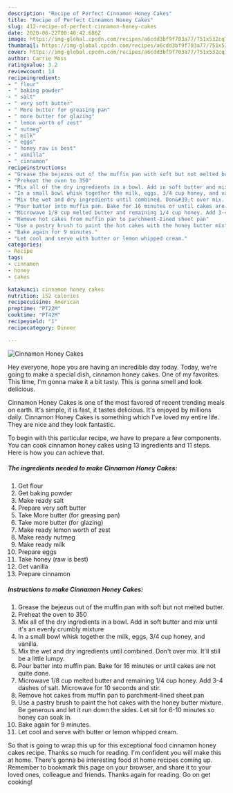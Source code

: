 ```yaml
---
description: "Recipe of Perfect Cinnamon Honey Cakes"
title: "Recipe of Perfect Cinnamon Honey Cakes"
slug: 412-recipe-of-perfect-cinnamon-honey-cakes
date: 2020-06-22T00:40:42.686Z
image: https://img-global.cpcdn.com/recipes/a6cdd3bf9f703a77/751x532cq70/cinnamon-honey-cakes-recipe-main-photo.jpg
thumbnail: https://img-global.cpcdn.com/recipes/a6cdd3bf9f703a77/751x532cq70/cinnamon-honey-cakes-recipe-main-photo.jpg
cover: https://img-global.cpcdn.com/recipes/a6cdd3bf9f703a77/751x532cq70/cinnamon-honey-cakes-recipe-main-photo.jpg
author: Carrie Moss
ratingvalue: 3.2
reviewcount: 14
recipeingredient:
- " flour"
- " baking powder"
- " salt"
- " very soft butter"
- " More butter for greasing pan"
- " more butter for glazing"
- " lemon worth of zest"
- " nutmeg"
- " milk"
- " eggs"
- " honey raw is best"
- " vanilla"
- " cinnamon"
recipeinstructions:
- "Grease the bejezus out of the muffin pan with soft but not melted butter."
- "Preheat the oven to 350"
- "Mix all of the dry ingredients in a bowl. Add in soft butter and mix until it&#39;s an evenly crumbly mixture"
- "In a small bowl whisk together the milk, eggs, 3/4 cup honey, and vanilla."
- "Mix the wet and dry ingredients until combined. Don&#39;t over mix. It&#39;ll still be a little lumpy."
- "Pour batter into muffin pan. Bake for 16 minutes or until cakes are not quite done."
- "Microwave 1/8 cup melted butter and remaining 1/4 cup honey. Add 3-4 dashes of salt. Microwave for 10 seconds and stir."
- "Remove hot cakes from muffin pan to parchment-Iined sheet pan"
- "Use a pastry brush to paint the hot cakes with the honey butter mixture. Be generous and let it run down the sides. Let sit for 6-10 minutes so honey can soak in."
- "Bake again for 9 minutes."
- "Let cool and serve with butter or lemon whipped cream."
categories:
- Recipe
tags:
- cinnamon
- honey
- cakes

katakunci: cinnamon honey cakes 
nutrition: 152 calories
recipecuisine: American
preptime: "PT22M"
cooktime: "PT42M"
recipeyield: "1"
recipecategory: Dinner

---
```



![Cinnamon Honey Cakes](https://img-global.cpcdn.com/recipes/a6cdd3bf9f703a77/751x532cq70/cinnamon-honey-cakes-recipe-main-photo.jpg)

Hey everyone, hope you are having an incredible day today. Today, we're going to make a special dish, cinnamon honey cakes. One of my favorites. This time, I'm gonna make it a bit tasty. This is gonna smell and look delicious.

Cinnamon Honey Cakes is one of the most favored of recent trending meals on earth. It's simple, it is fast, it tastes delicious. It's enjoyed by millions daily. Cinnamon Honey Cakes is something which I've loved my entire life. They are nice and they look fantastic.




To begin with this particular recipe, we have to prepare a few components. You can cook cinnamon honey cakes using 13 ingredients and 11 steps. Here is how you can achieve that.

<!--inarticleads1-->

##### The ingredients needed to make Cinnamon Honey Cakes:

1. Get  flour
1. Get  baking powder
1. Make ready  salt
1. Prepare  very soft butter
1. Take  More butter (for greasing pan)
1. Take  more butter (for glazing)
1. Make ready  lemon worth of zest
1. Make ready  nutmeg
1. Make ready  milk
1. Prepare  eggs
1. Take  honey (raw is best)
1. Get  vanilla
1. Prepare  cinnamon




<!--inarticleads2-->

##### Instructions to make Cinnamon Honey Cakes:

1. Grease the bejezus out of the muffin pan with soft but not melted butter.
1. Preheat the oven to 350
1. Mix all of the dry ingredients in a bowl. Add in soft butter and mix until it&#39;s an evenly crumbly mixture
1. In a small bowl whisk together the milk, eggs, 3/4 cup honey, and vanilla.
1. Mix the wet and dry ingredients until combined. Don&#39;t over mix. It&#39;ll still be a little lumpy.
1. Pour batter into muffin pan. Bake for 16 minutes or until cakes are not quite done.
1. Microwave 1/8 cup melted butter and remaining 1/4 cup honey. Add 3-4 dashes of salt. Microwave for 10 seconds and stir.
1. Remove hot cakes from muffin pan to parchment-Iined sheet pan
1. Use a pastry brush to paint the hot cakes with the honey butter mixture. Be generous and let it run down the sides. Let sit for 6-10 minutes so honey can soak in.
1. Bake again for 9 minutes.
1. Let cool and serve with butter or lemon whipped cream.




So that is going to wrap this up for this exceptional food cinnamon honey cakes recipe. Thanks so much for reading. I'm confident you will make this at home. There's gonna be interesting food at home recipes coming up. Remember to bookmark this page on your browser, and share it to your loved ones, colleague and friends. Thanks again for reading. Go on get cooking!
